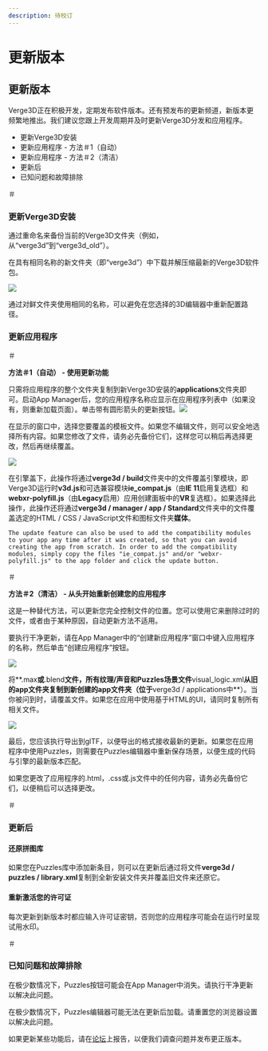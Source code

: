 ```yaml
---
description: 待校订
---
```


# 更新版本

## 更新版本

Verge3D正在积极开发，定期发布软件版本。还有预发布的更新频道，新版本更频繁地推出。我们建议您跟上开发周期并及时更新Verge3D分发和应用程序。

* 更新Verge3D安装
* 更新应用程序 - 方法＃1（自动）
* 更新应用程序 - 方法＃2（清洁）
* 更新后
* 已知问题和故障排除

＃

### 更新Verge3D安装

通过重命名来备份当前的Verge3D文件夹（例如，从“verge3d”到“verge3d\_old”）。

在具有相同名称的新文件夹（即“verge3d”）中下载并解压缩最新的Verge3D软件包。

![](https://www.soft8soft.com/docs/files/updating/files-backup.jpg)

通过对鲜文件夹使用相同的名称，可以避免在您选择的3D编辑器中重新配置路径。

### 更新应用程序

＃

**方法＃1（自动） - 使用更新功能**

只需将应用程序的整个文件夹复制到新Verge3D安装的**applications**文件夹即可。启动App Manager后，您的应用程序名称应显示在应用程序列表中（如果没有，则重新加载页面）。单击带有圆形箭头的更新按钮。![](https://www.soft8soft.com/docs/files/updating/app-manager-update-button.jpg)

在显示的窗口中，选择您要覆盖的模板文件。如果您不编辑文件，则可以安全地选择所有内容。如果您修改了文件，请务必先备份它们，这样您可以稍后再选择更改，然后再继续覆盖。

![](https://www.soft8soft.com/docs/files/updating/application-update-window.jpg)

在引擎盖下，此操作将通过**verge3d / build**文件夹中的文件覆盖引擎模块，即Verge3D运行时**v3d.js**和可选兼容模块**ie\_compat.js**（由**IE 11**启用复选框）和**webxr-polyfill.js**（由**Legacy**启用）应用创建面板中的**VR**复选框）。如果选择此操作，此操作还将通过**verge3d / manager / app / Standard**文件夹中的文件覆盖选定的HTML / CSS / JavaScript文件和图标文件夹**媒体**。

```text
The update feature can also be used to add the compatibility modules to your app any time after it was created, so that you can avoid creating the app from scratch. In order to add the compatibility modules, simply copy the files "ie_compat.js" and/or "webxr-polyfill.js" to the app folder and click the update button.
```

＃

**方法＃2（清洁） - 从头开始​​重新创建您的应用程序**

这是一种替代方法，可以更新您完全控制文件的位置。您可以使用它来删除过时的文件，或者由于某种原因，自动更新方法不适用。

要执行干净更新，请在App Manager中的“创建新应用程序”窗口中键入应用程序的名称，然后单击“创建应用程序”按钮。

![](https://www.soft8soft.com/docs/files/updating/app-manager-create-new.jpg)

将**.max**或**.blend**文件，所有纹理/声音和Puzzles场景文件**visual\_logic.xml**从旧的app文件夹复制到新创建的app文件夹（位于**verge3d / applications中**）。当你被问到时，请覆盖文件。如果您在应用中使用基于HTML的UI，请同时复制所有相关文件。

![](https://www.soft8soft.com/docs/files/updating/files-copy.jpg)

最后，您应该执行导出到glTF，以便导出的格式接收最新的更新。如果您在应用程序中使用Puzzles，则需要在Puzzles编辑器中重新保存场景，以便生成的代码与引擎的最新版本匹配。

如果您更改了应用程序的.html，.css或.js文件中的任何内容，请务必先备份它们，以便稍后可以选择更改。

＃

### 更新后

#### 还原拼图库

如果您在Puzzles库中添加新条目，则可以在更新后通过将文件**verge3d / puzzles / library.xml**复制到全新安装文件夹并覆盖旧文件来还原它。

#### 重新激活您的许可证

每次更新到新版本时都应输入许可证密钥，否则您的应用程序可能会在运行时呈现试用水印。

＃

### 已知问题和故障排除

在极少数情况下，Puzzles按钮可能会在App Manager中消失。请执行干净更新以解决此问题。

在极少数情况下，Puzzles编辑器可能无法在更新后加载。请重置您的浏览器设置以解决此问题。

如果更新某些功能后，请在[论坛](https://www.soft8soft.com/forum/bug-reports-and-feature-requests/)上报告，以便我们调查问题并发布更正版本。

